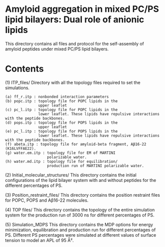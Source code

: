 # Amyloid aggregation in mixed PC/PS lipid bilayers: Dual role of anionic lipids 
This directory contains all files and protocol for the self-assembly of amyloid peptides under mixed PC/PS lipid bilayers.

# Contents

(1) ITP_files/ 
Directory with all the topology files required to set the simulations. 

    (a) ff_r.itp : nonbonded interaction parameters 
    (b) popc.itp : topology file for POPC lipids in the     
                   upper leaflet
    (c) pc_l.itp : topology file for POPC lipids in the 
                   lower leaflet. These lipids have repulsive interactions with the peptide backbones. 
    (d) pops.itp : topology file for POPS lipids in the     
                   upper leaflet
    (e) pc_l.itp : topology file for POPS lipids in the 
                   lower leaflet. These lipids have repulsive interactions with the peptide backbones.
    (f) abeta.itp : topology file for amyloid-beta fragment, Aβ16-22 (K16LVFFAE22).
    (g) water.em.itp : topology file for EM of MARTINI    
                       polarizable water. 
    (h) water.md.itp : topology file for equilibration/     
                       production run of MARTINI polarizable water. 

(2) Initial_molecular_structures/
This directory contains the initial configurations of the lipid bilayer system with and without peptides for the different percentages of PS.

(3) Position_restraint_files/
This directory contains the position restraint files for POPC, POPS and Aβ16-22 molecules.

(4) TOP files/
This directory contains the topology of the entire simulation system for the production run of 3000 ns for different percentages of PS.

(5) Simulation_MDPS
This directory contains the MDP options for energy minimization, equilibration and production run for different percentages of PS. Different PS percentages were simulated at different values of surface tension to model an APL of 95 Å².